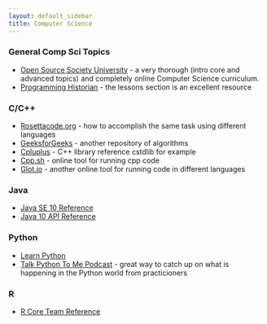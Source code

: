 ```yaml
---
layout: default_sidebar
title: Computer Science
---
```


### General Comp Sci Topics
* [Open Source Society University](https://github.com/ossu/computer-science) - a very thorough (intro core and advanced topics) and completely online Computer Science curriculum.
* [Programming Historian](https://programminghistorian.org/en/lessons/) - the lessons section is an excellent resource



### C/C++ 
* [Rosettacode.org](http://rosettacode.org/wiki/Category:Programming_Tasks) - how to accomplish the same task using different languages
* [GeeksforGeeks](https://www.geeksforgeeks.org/) - another repository of algorithms
* [Cpluplus](http://www.cplusplus.com/reference/cstdlib/) - C++ library reference cstdlib for example
* [Cpp.sh](http://cpp.sh) - online tool for running cpp code
* [Glot.io](https://glot.io/) - another online tool for running code in different languages

### Java
* [Java SE 10 Reference](https://docs.oracle.com/javase/specs/jls/se10/html/index.html)
* [Java 10 API Reference](https://docs.oracle.com/javase/10/docs/api/overview-summary.html)

### Python
* [Learn Python](https://github.com/trekhleb/learn-python)
* [Talk Python To Me Podcast](https://talkpython.fm/) - great way to catch up on what is happening in the Python world from practicioners

### R
* [R Core Team Reference](https://cran.r-project.org/manuals.html)
